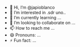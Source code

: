 - 👋 Hi, I’m @japioblanco
- 👀 I’m interested in .sdr uno..
- 🌱 I’m currently learning ...
- 💞️ I’m looking to collaborate on ...
- 📫 How to reach me ...
- 😄 Pronouns: ...
- ⚡ Fun fact: ...

<!---
japioblanco/japioblanco is a ✨ special ✨ repository because its `README.md` (this file) appears on your GitHub profile.
You can click the Preview link to take a look at your changes.
--->

